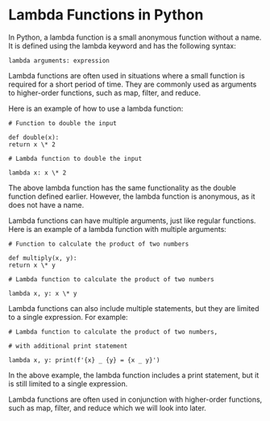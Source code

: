 # Lambda Functions in Python
In Python, a lambda function is a small anonymous function without a name. It is defined using the lambda keyword and has the following syntax:

```
lambda arguments: expression
```
Lambda functions are often used in situations where a small function is required for a short period of time. They are commonly used as arguments to higher-order functions, such as map, filter, and reduce.

Here is an example of how to use a lambda function:

```
# Function to double the input

def double(x):
return x \* 2

# Lambda function to double the input

lambda x: x \* 2
```
The above lambda function has the same functionality as the double function defined earlier. However, the lambda function is anonymous, as it does not have a name.

Lambda functions can have multiple arguments, just like regular functions. Here is an example of a lambda function with multiple arguments:

```
# Function to calculate the product of two numbers

def multiply(x, y):
return x \* y

# Lambda function to calculate the product of two numbers

lambda x, y: x \* y
```
Lambda functions can also include multiple statements, but they are limited to a single expression. For example:

```
# Lambda function to calculate the product of two numbers,

# with additional print statement

lambda x, y: print(f'{x} _ {y} = {x _ y}')
```
In the above example, the lambda function includes a print statement, but it is still limited to a single expression.

Lambda functions are often used in conjunction with higher-order functions, such as map, filter, and reduce which we will look into later.
